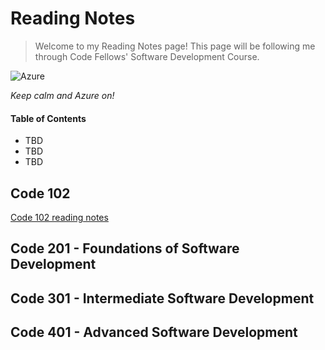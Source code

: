 # Reading Notes

>Welcome to my Reading Notes page! This page will be following me through Code Fellows' Software Development Course.  

![Azure](http://tattoocoder.com/content/images/2015/11/azure_cloud.png)


_Keep calm and Azure on!_



#### Table of Contents
- TBD
- TBD
- TBD


## Code 102
[Code 102 reading notes](https://lindseyshepard.github.io/learning-journal-repo/)


## Code 201 - Foundations of Software Development

## Code 301 - Intermediate Software Development

## Code 401 - Advanced Software Development
